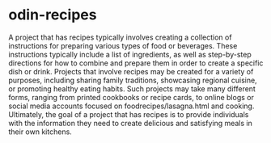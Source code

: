 # odin-recipes
A project that has recipes typically involves creating a collection of instructions for preparing various types of food or beverages. These instructions typically include a list of ingredients, as well as step-by-step directions for how to combine and prepare them in order to create a specific dish or drink. Projects that involve recipes may be created for a variety of purposes, including sharing family traditions, showcasing regional cuisine, or promoting healthy eating habits. Such projects may take many different forms, ranging from printed cookbooks or recipe cards, to online blogs or social media accounts focused on foodrecipes/lasagna.html and cooking. Ultimately, the goal of a project that has recipes is to provide individuals with the information they need to create delicious and satisfying meals in their own kitchens.